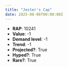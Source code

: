```yaml
---
title: "Jester's Cap"
date: 2025-08-06T00:00:00Z
---
```

- **RAP**: 10241
- **Value**: -1
- **Demand level**: -1
- **Trend**: -1
- **Projected?**: True
- **Hyped?**: True
- **Rare?**: True
